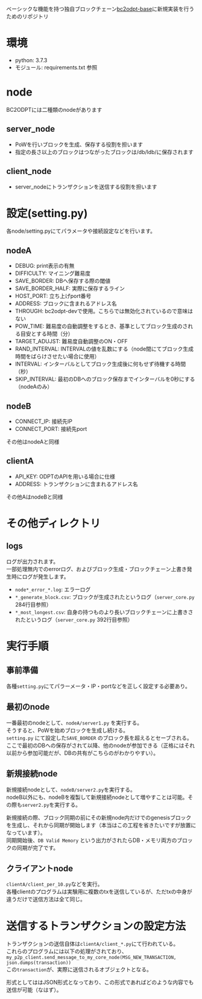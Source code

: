ベーシックな機能を持つ独自ブロックチェーン[bc2odpt-base](https://github.com/hyo07/bc2odpt-base)に新規実装を行うためのリポジトリ  


# 環境
- python: 3.7.3
- モジュール: requirements.txt 参照

# node
BC2ODPTには二種類のnodeがあります
## server_node
- PoWを行いブロックを生成、保存する役割を担います
- 指定の長さ以上のブロックはつながったブロックは/db/ldb/に保存されます
## client_node
- server_nodeにトランザクションを送信する役割を担います

# 設定(setting.py)
各node/setting.pyにてパラメータや接続設定などを行います。
## nodeA
- DEBUG: print表示の有無
- DIFFICULTY: マイニング難易度
- SAVE_BORDER: DBへ保存する際の閾値
- SAVE_BORDER_HALF: 実際に保存するライン
- HOST_PORT: 立ち上げport番号
- ADDRESS: ブロックに含まれるアドレス名
- THROUGH: bc2odpt-devで使用。こちらでは無効化されているので意味はない
- POW_TIME: 難易度の自動調整をするとき、基準としてブロック生成のされる目安とする時間（分）
- TARGET_ADUJST: 難易度自動調整のON・OFF
- RAND_INTERVAL: INTERVALの値を乱数にする（node間にてブロック生成時間をばらけさせたい場合に使用）
- INTERVAL: インターバルとしてブロック生成後に何もせず待機する時間（秒）
- SKIP_INTERVAL: 最初のDBへのブロック保存までインターバルを0秒にする（nodeAのみ）

## nodeB
- CONNECT_IP: 接続先IP
- CONNECT_PORT: 接続先port
  
その他はnodeAと同様

## clientA
- API_KEY: ODPTのAPIを用いる場合に仕様
- ADDRESS: トランザクションに含まれるアドレス名
  
その他AはnodeBと同様

# その他ディレクトリ
## logs
ログが出力されます。  
一部処理無内でのerrorログ、およびブロック生成・ブロックチェーン上書き発生時にログが発生します。
- `node*_error_*.log`: エラーログ
- `*_generate_block.csv`: ブロックが生成されたというログ（`server_core.py` 284行目参照）
- `*_most_longest.csv`: 自身の持つものより長いブロックチェーンに上書きされたというログ（`server_core.py` 392行目参照）


# 実行手順
## 事前準備
各種`setting.py`にてパラーメータ・IP・portなどを正しく設定する必要あり。

## 最初のnode
一番最初のnodeとして、`nodeA/server1.py` を実行する。  
そうすると、PoWを始めブロックを生成し続ける。  
`setting.py` にて設定した`SAVE_BORDER` のブロック長を超えるとセーブされる。ここで最初のDBへの保存がされて以降、他のnodeが参加できる（正格にはそれ以前から参加可能だが、DBの共有がこちらのがわかりやすい）。

## 新規接続node
新規接続nodeとして、`nodeB/server2.py`を実行する。  
nodeB以外にも、nodeBを複製して新規接続nodeとして増やすことは可能。その際も`server2.py`を実行する。  
  
新規接続の際、ブロック同期の前にその新規node内だけでのgenesisブロックを生成し、それから同期が開始します（本当はこの工程を省きたいですが放置になっています）。  
同期開始後、`DB Valid Memory` という出力がされたらDB・メモリ両方のブロックの同期が完了です。  

## クライアントnode
`clientA/client_per_10.py`などを実行。  
各種clientのプログラムは実験用に複数のtxを送信しているが、ただtxの中身が違うだけで送信方法は全て同じ。

# 送信するトランザクションの設定方法
トランザクションの送信自体は`clientA/client_*.py`にて行われている。  
これらのプログラムには以下の処理がされており、  
```my_p2p_client.send_message_to_my_core_node(MSG_NEW_TRANSACTION, json.dumps(transaction))```  
この`transaction`が、実際に送信されるオブジェクトとなる。  
  
形式としてははJSON形式となっており、この形式であればどのような内容でも送信が可能（なはず）。